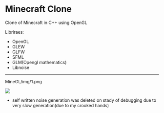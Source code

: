 # Minecraft Clone

Clone of Minecraft in C++ using OpenGL

Libriraes:
* OpenGL
* GLEW
* GLFW
* SFML
* GLM(Opengl mathematics)
* Libnoise
---

MineGL/img/1.png


![](https://img.shields.io/tokei/lines/github/cppshizoidS/MineGL)


* self written noise generation was deleted on stady of debugging due to very slow generation(due to my crooked hands)
